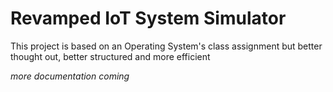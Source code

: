 # Revamped IoT System Simulator
This project is based on an Operating System's class assignment but better thought out, better structured and more efficient

*more documentation coming*